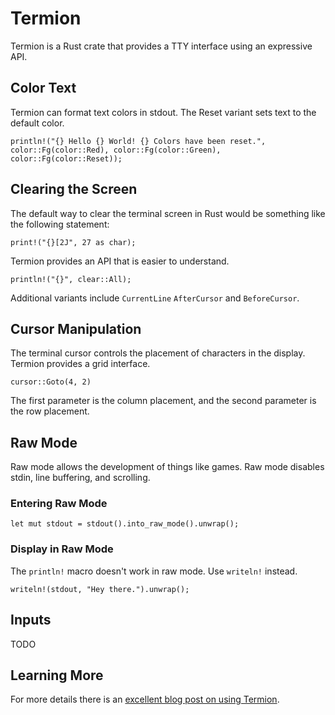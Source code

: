 # Termion

Termion is a Rust crate that provides a TTY interface using an expressive API.

## Color Text

Termion can format text colors in stdout. The Reset variant sets text to the default color.

`println!("{} Hello {} World! {} Colors have been reset.", color::Fg(color::Red), color::Fg(color::Green), color::Fg(color::Reset));`

## Clearing the Screen

The default way to clear the terminal screen in Rust would be something like the following statement:

`print!("{}[2J", 27 as char);`

Termion provides an API that is easier to understand.

`println!("{}", clear::All);`

Additional variants include `CurrentLine` `AfterCursor` and `BeforeCursor`.

## Cursor Manipulation

The terminal cursor controls the placement of characters in the display. Termion provides a grid interface.

`cursor::Goto(4, 2)`

The first parameter is the column placement, and the second parameter is the row placement.

## Raw Mode

Raw mode allows the development of things like games. Raw mode disables stdin, line buffering, and scrolling.

### Entering Raw Mode

`let mut stdout = stdout().into_raw_mode().unwrap();`

### Display in Raw Mode

The `println!` macro doesn't work in raw mode. Use `writeln!` instead.

`writeln!(stdout, "Hey there.").unwrap();`

## Inputs

TODO

## Learning More

For more details there is an [excellent blog post on using Termion](https://ticki.github.io/blog/making-terminal-applications-in-rust-with-termion/).
